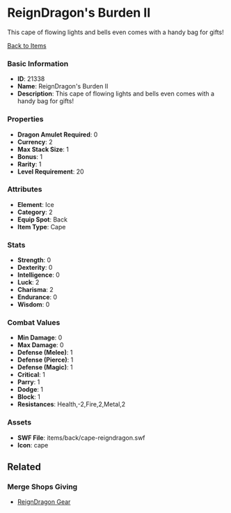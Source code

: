 # ReignDragon's Burden II

This cape of flowing lights and bells even comes with a handy bag for gifts!

[Back to Items](../items.md)

### Basic Information

- **ID**: 21338
- **Name**: ReignDragon&#039;s Burden II
- **Description**: This cape of flowing lights and bells even comes with a handy bag for gifts!

### Properties

- **Dragon Amulet Required**: 0
- **Currency**: 2
- **Max Stack Size**: 1
- **Bonus**: 1
- **Rarity**: 1
- **Level Requirement**: 20

### Attributes

- **Element**: Ice
- **Category**: 2
- **Equip Spot**: Back
- **Item Type**: Cape

### Stats

- **Strength**: 0
- **Dexterity**: 0
- **Intelligence**: 0
- **Luck**: 2
- **Charisma**: 2
- **Endurance**: 0
- **Wisdom**: 0

### Combat Values

- **Min Damage**: 0
- **Max Damage**: 0
- **Defense (Melee)**: 1
- **Defense (Pierce)**: 1
- **Defense (Magic)**: 1
- **Critical**: 1
- **Parry**: 1
- **Dodge**: 1
- **Block**: 1
- **Resistances**: Health,-2,Fire,2,Metal,2

### Assets

- **SWF File**: items/back/cape-reigndragon.swf
- **Icon**: cape

## Related

### Merge Shops Giving

- [ReignDragon Gear](../merge-shops/380-reigndragon-gear.md)

